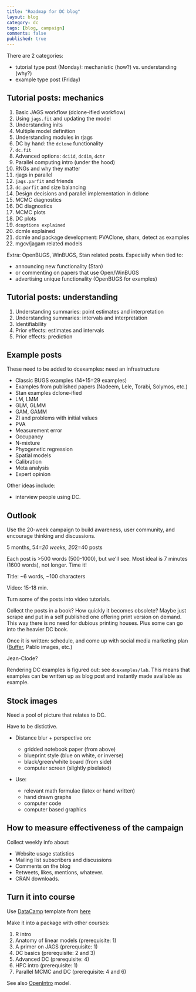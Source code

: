 ```yaml
---
title: "Roadmap for DC blog"
layout: blog
category: dc
tags: [blog, campaign]
comments: false
published: true
---
```


There are 2 categories:

* tutorial type post (Monday): mechanistic (how?) vs. understanding (why?)
* example type post (Friday)

## Tutorial posts: mechanics

1. Basic JAGS workflow (dclone-ified workflow)
2. Using `jags.fit` and updating the model
3. Understanding inits
4. Multiple model definition
5. Understanding modules in rjags
6. DC by hand: the `dclone` functionality
7. `dc.fit`
8. Advanced options: `dciid`, `dcdim`, `dctr`
8. Parallel computing intro (under the hood)
7. RNGs and why they matter
8. rjags in parallel
9. `jags.parfit` and friends
10. `dc.parfit` and size balancing
11. Design decisions and parallel implementation in dclone
12. MCMC diagnostics
13. DC diagnostics
14. MCMC plots
15. DC plots
16. `dcoptions explained`
16. dcmle explained
17. dcmle and package development: PVAClone, sharx, detect as examples
18. mgcv/jagam related models

Extra: OpenBUGS, WinBUGS, Stan related posts. Especially when tied to:

* announcing new functionality (Stan)
* or commenting on papers that use Open/WinBUGS
* advertising unique functionality (OpenBUGS for examples)

## Tutorial posts: understanding

1. Understanding summaries: point estimates and interpretation
2. Understanding summaries: intervals and interpretation
3. Identifiability
4. Prior effects: estimates and intervals
5. Prior effects: prediction

## Example posts

These need to be added to dcexamples: need an infrastructure

* Classic BUGS examples (14+15=29 examples)
* Examples from published papers (Nadeem, Lele, Torabi, Solymos, etc.)
* Stan examples dclone-ified
* LM, LMM
* GLM, GLMM
* GAM, GAMM
* ZI and problems with initial values
* PVA
* Measurement error
* Occupancy
* N-mixture
* Phyogenetic regression
* Spatial models
* Calibration
* Meta analysis
* Expert opinion

Other ideas include:

* interview people using DC.


## Outlook

Use the 20-week campaign to build awareness, user community,
and encourage thinking and discussions.

5 months, 5*4=20 weeks, 20*2=40 posts

Each post is >500 words (500-1000), but we'll see.
Most ideal is 7 minutes (1600 words), not longer. Time it!

Title: ~6 words, ~100 characters

Video: 15-18 min.

Turn some of the posts into video tutorials.

Collect the posts in a book? How quickly it becomes obsolete?
Maybe just scrape and put in a self published one offering
print version on demand. This way there is no need for
dubious printing houses. Plus some can go into the heavier DC book.

Once it is written: schedule, and come up with social media
marketing plan ([Buffer](http://buffer.com), Pablo images, etc.)

Jean-Clode?

Rendering DC examples is figured out: see `dcexamples/lab`.
This means that examples can be written up as
blog post and instantly made available as example.

## Stock images

Need a pool of picture that relates to DC.

Have to be distictive.

* Distance blur + perspective on:
  - gridded notebook paper (from above)
  - blueprint style (blue on white, or inverse)
  - black/green/white board (from side)
  - computer screen (slightly pixelated)

* Use:
  - relevant math formulae (latex or hand written)
  - hand drawn graphs
  - computer code
  - computer based graphics

## How to measure effectiveness of the campaign

Collect weekly info about:

* Website usage statistics
* Mailing list subscribers and discussions
* Comments on the blog
* Retweets, likes, mentions, whatever.
* CRAN downloads.

## Turn it into course

Use [DataCamp](https://www.datacamp.com/) template from [here](https://github.com/datacamp/courses-introduction-to-r)

Make it into a package with other courses:

1. R intro
2. Anatomy of linear models (prerequisite: 1)
3. A primer on JAGS (prerequisite: 1)
4. DC basics (prerequisite: 2 and 3)
5. Advanced DC (prerequisite: 4)
6. HPC intro (prerequisite: 1)
7. Parallel MCMC and DC (prerequisite: 4 and 6)

See also [OpenIntro](https://www.openintro.org/) model.
